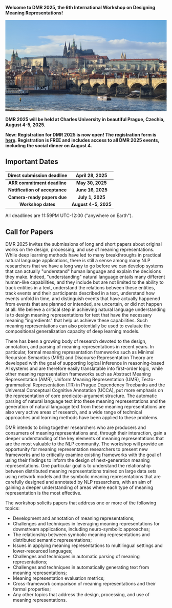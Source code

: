 __Welcome to DMR 2025, the 6th International Workshop on Designing Meaning Representations!__

![Prague Castle](assets/prague-castle.jpg)

__DMR 2025 will be held at Charles University in beautiful Prague, Czechia, August 4-5, 2025.__

__New: Registration for DMR 2025 is now open! The registration form is [here](https://docs.google.com/forms/d/e/1FAIpQLSfj2dZE9L_R1vSBlBfPXfs_6ZYUC-QIEiox9UFr06uYwL9IEg/viewform). Registration is FREE and includes access to all DMR 2025 events, including the social dinner on August 4.__

## Important Dates

| Direct submission deadline     | April 28, 2025       |
|:------------------------------:|:--------------------:|
| __ARR commitment deadline__    | __May 30, 2025__     |
| __Notification of acceptance__ | __June 16, 2025__    |
| __Camera-ready papers due__    | __July 1, 2025__     |
| __Workshop dates__             | __August 4-5, 2025__ |

All deadlines are 11:59PM UTC-12:00 ("anywhere on Earth").

## Call for Papers

DMR 2025 invites the submissions of long and short papers about original works on the design, processing, and use of meaning representations. While deep learning methods have led to many breakthroughs in practical natural language applications, there is still a sense among many NLP researchers that we have a long way to go before we can develop systems that can actually "understand" human language and explain the decisions they make. Indeed, "understanding" natural language entails many different human-like capabilities, and they include but are not limited to the ability to track entities in a text, understand the relations between these entities, track events and their participants described in a text, understand how events unfold in time, and distinguish events that have actually happened from events that are planned or intended, are uncertain, or did not happen at all. We believe a critical step in achieving natural language understanding is to design meaning representations for text that have the necessary meaning "ingredients" that help us achieve these capabilities. Such meaning representations can also potentially be used to evaluate the compositional generalization capacity of deep learning models.

There has been a growing body of research devoted to the design, annotation, and parsing of meaning representations in recent years. In particular, formal meaning representation frameworks such as Minimal Recursion Semantics (MRS) and Discourse Representation Theory are developed with the goal of supporting logical inference in reasoning-based AI systems and are therefore easily translatable into first-order logic, while other meaning representation frameworks such as Abstract Meaning Representation (AMR), Uniform Meaning Representation (UMR), Tecto-grammatical Representation (TR) in Prague Dependency Treebanks and the Universal Conceptual Cognitive Annotation (UCCA), put more emphasis on the representation of core predicate-argument structure. The automatic parsing of natural language text into these meaning representations and the generation of natural language text from these meaning representations are also very active areas of research, and a wide range of technical approaches and learning methods have been applied to these problems.

DMR intends to bring together researchers who are producers and consumers of meaning representations and, through their interaction, gain a deeper understanding of the key elements of meaning representations that are the most valuable to the NLP community. The workshop will provide an opportunity for meaning representation researchers to present new frameworks and to critically examine existing frameworks with the goal of using their findings to inform the design of next-generation meaning representations. One particular goal is to understand the relationship between distributed meaning representations trained on large data sets using network models and the symbolic meaning representations that are carefully designed and annotated by NLP researchers, with an aim of gaining a deeper understanding of areas where each type of meaning representation is the most effective.

The workshop solicits papers that address one or more of the following topics:
- Development and annotation of meaning representations;
- Challenges and techniques in leveraging meaning representations for downstream applications, including neuro-symbolic approaches;
- The relationship between symbolic meaning representations and distributed semantic representations;
- Issues in applying meaning representations to multilingual settings and lower-resourced languages;
- Challenges and techniques in automatic parsing of meaning representations;
- Challenges and techniques in automatically generating text from meaning representations;
- Meaning representation evaluation metrics;
- Cross-framework comparison of meaning representations and their formal properties;
- Any other topics that address the design, processing, and use of meaning representations.

